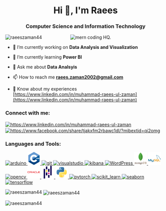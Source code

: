 <h1 align="center">Hi 👋, I'm Raees</h1>
<h3 align="center">Computer Science and Information Technology</h3>
<img align="right" alt="mern coding HQ." width="300" src="https://cdn.dribbble.com/users/2243198/screenshots/5791691/anim-5-800.gif">
<p align="left"> <img src="https://komarev.com/ghpvc/?username=raeeszaman44&label=Profile%20views&color=0e75b6&style=flat" alt="raeeszaman44" /> </p>

- 🔭 I’m currently working on **Data Analysis and Visualization**

- 🌱 I’m currently learning **Power BI**

- 💬 Ask me about **Data Analsyis**

- 📫 How to reach me **raees.zaman2002@gmail.com**

- 📄 Know about my experiences [https://www.linkedin.com/in/muhammad-raees-ul-zaman](https://www.linkedin.com/in/muhammad-raees-ul-zaman)

<h3 align="left">Connect with me:</h3>
<p align="left">
<a href="https://linkedin.com/in/https://www.linkedin.com/in/muhammad-raees-ul-zaman" target="blank"><img align="center" src="https://raw.githubusercontent.com/rahuldkjain/github-profile-readme-generator/master/src/images/icons/Social/linked-in-alt.svg" alt="https://www.linkedin.com/in/muhammad-raees-ul-zaman" height="30" width="40" /></a>
<a href="https://fb.com/https://www.facebook.com/share/tjakxfm2rbawc1dl/?mibextid=qi2omg" target="blank"><img align="center" src="https://raw.githubusercontent.com/rahuldkjain/github-profile-readme-generator/master/src/images/icons/Social/facebook.svg" alt="https://www.facebook.com/share/tjakxfm2rbawc1dl/?mibextid=qi2omg" height="30" width="40" /></a>
</p>

<h3 align="left">Languages and Tools:</h3>
<p align="left"> <a href="https://www.arduino.cc/" target="_blank" rel="noreferrer"> <img src="https://cdn.worldvectorlogo.com/logos/arduino-1.svg" alt="arduino" width="40" height="40"/> </a> <a href="https://www.w3schools.com/cpp/" target="_blank" rel="noreferrer"> <img src="https://raw.githubusercontent.com/devicons/devicon/master/icons/cplusplus/cplusplus-original.svg" alt="cplusplus" width="40" height="40"/> </a> <a href="https://git-scm.com/" target="_blank" rel="noreferrer"> <img src="https://www.vectorlogo.zone/logos/git-scm/git-scm-icon.svg" alt="git" width="40" height="40"/> </a> <a href="https://visualstudio.microsoft.com/" target="_blank" rel="noreferrer"> <img src="https://www.svgrepo.com/show/331782/visual-studio.svg" alt="visualstudio" width="40" height="40"/> </a> <a href="https://jupyter.org/" target="_blank" rel="noreferrer"> <img src="https://www.svgrepo.com/show/373718/jupyter.svg" alt="kibana" width="40" height="40"/> </a> <a href="https://wordpress.com/" target="_blank" rel="noreferrer"> <img src="https://encrypted-tbn0.gstatic.com/images?q=tbn:ANd9GcRzkiRF32nojjwEz-saYMFCl-iIu-V9ayjRDw&s" alt="WordPress" width="40" height="40"/> </a> <a href="https://www.mongodb.com/" target="_blank" rel="noreferrer"> <img src="https://raw.githubusercontent.com/devicons/devicon/master/icons/mongodb/mongodb-original-wordmark.svg" alt="mongodb" width="40" height="40"/> </a> <a href="https://www.mysql.com/" target="_blank" rel="noreferrer"> <img src="https://raw.githubusercontent.com/devicons/devicon/master/icons/mysql/mysql-original-wordmark.svg" alt="mysql" width="40" height="40"/> </a> <a href="https://opencv.org/" target="_blank" rel="noreferrer"> <img src="https://www.vectorlogo.zone/logos/opencv/opencv-icon.svg" alt="opencv" width="40" height="40"/> </a> <a href="https://www.oracle.com/" target="_blank" rel="noreferrer"> <img src="https://raw.githubusercontent.com/devicons/devicon/master/icons/oracle/oracle-original.svg" alt="oracle" width="40" height="40"/> </a> <a href="https://pandas.pydata.org/" target="_blank" rel="noreferrer"> <img src="https://raw.githubusercontent.com/devicons/devicon/2ae2a900d2f041da66e950e4d48052658d850630/icons/pandas/pandas-original.svg" alt="pandas" width="40" height="40"/> </a> <a href="https://www.python.org" target="_blank" rel="noreferrer"> <img src="https://raw.githubusercontent.com/devicons/devicon/master/icons/python/python-original.svg" alt="python" width="40" height="40"/> </a> <a href="https://pytorch.org/" target="_blank" rel="noreferrer"> <img src="https://www.vectorlogo.zone/logos/pytorch/pytorch-icon.svg" alt="pytorch" width="40" height="40"/> </a> <a href="https://scikit-learn.org/" target="_blank" rel="noreferrer"> <img src="https://upload.wikimedia.org/wikipedia/commons/0/05/Scikit_learn_logo_small.svg" alt="scikit_learn" width="40" height="40"/> </a> <a href="https://seaborn.pydata.org/" target="_blank" rel="noreferrer"> <img src="https://seaborn.pydata.org/_images/logo-mark-lightbg.svg" alt="seaborn" width="40" height="40"/> </a> <a href="https://www.tensorflow.org" target="_blank" rel="noreferrer"> <img src="https://www.vectorlogo.zone/logos/tensorflow/tensorflow-icon.svg" alt="tensorflow" width="40" height="40"/> </a> </p>

<p><img align="left" src="https://github-readme-stats.vercel.app/api/top-langs?username=raeeszaman44&show_icons=true&locale=en&layout=compact" alt="raeeszaman44" /></p>

<p>&nbsp;<img align="center" src="https://github-readme-stats.vercel.app/api?username=raeeszaman44&show_icons=true&locale=en" alt="raeeszaman44" /></p>

<p><img align="center" src="https://github-readme-streak-stats.herokuapp.com/?user=raeeszaman44&" alt="raeeszaman44" /></p>


